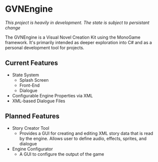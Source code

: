 # GVNEngine
*This project is heavily in development. The state is subject to persistant change*

The GVNEngine is a Visual Novel Creation Kit using the MonoGame framework. It's primarily intended as deeper exploration into C# and as a personal development tool for projects.

## Current Features
- State System
  - Splash Screen
  - Front-End
  - Dialogue
- Configurable Engine Properties via XML
- XML-based Dialogue Files

## Planned Features
- Story Creator Tool
  - Provides a GUI for creating and editing XML story data that is read by the engine. Allows user to define audio, effects, sprites, and dialogue
- Engine Configurator
  - A GUI to configure the output of the game
